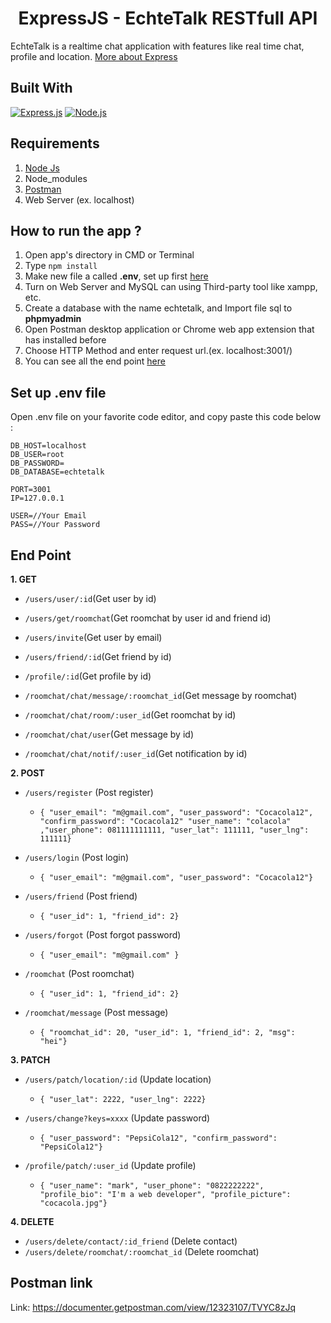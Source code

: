 <h1 align="center">ExpressJS - EchteTalk RESTfull API</h1>

EchteTalk is a realtime chat application with features like real time chat, profile and location. [More about Express](https://en.wikipedia.org/wiki/Express.js)

## Built With

[![Express.js](https://img.shields.io/badge/Express.js-4.17.1-orange.svg?style=rounded-square)](https://expressjs.com/en/starter/installing.html)
[![Node.js](https://img.shields.io/badge/Node.js-v.12.18.2-green.svg?style=rounded-square)](https://nodejs.org/)

## Requirements

1. <a href="https://nodejs.org/en/download/">Node Js</a>
2. Node_modules
3. <a href="https://www.getpostman.com/">Postman</a>
4. Web Server (ex. localhost)

## How to run the app ?

1. Open app's directory in CMD or Terminal
2. Type `npm install`
3. Make new file a called **.env**, set up first [here](#set-up-env-file)
4. Turn on Web Server and MySQL can using Third-party tool like xampp, etc.
5. Create a database with the name echtetalk, and Import file sql to **phpmyadmin**
6. Open Postman desktop application or Chrome web app extension that has installed before
7. Choose HTTP Method and enter request url.(ex. localhost:3001/)
8. You can see all the end point [here](#end-point)

## Set up .env file

Open .env file on your favorite code editor, and copy paste this code below :

```
DB_HOST=localhost
DB_USER=root
DB_PASSWORD=
DB_DATABASE=echtetalk

PORT=3001
IP=127.0.0.1

USER=//Your Email
PASS=//Your Password

```

## End Point

**1. GET**

- `/users/user/:id`(Get user by id)
- `/users/get/roomchat`(Get roomchat by user id and friend id)
- `/users/invite`(Get user by email)
- `/users/friend/:id`(Get friend by id)

- `/profile/:id`(Get profile by id)

- `/roomchat/chat/message/:roomchat_id`(Get message by roomchat)
- `/roomchat/chat/room/:user_id`(Get roomchat by id)
- `/roomchat/chat/user`(Get message by id)
- `/roomchat/chat/notif/:user_id`(Get notification by id)

**2. POST**

- `/users/register` (Post register)

  - `{ "user_email": "m@gmail.com", "user_password": "Cocacola12", "confirm_password": "Cocacola12" "user_name": "colacola" ,"user_phone": 081111111111, "user_lat": 111111, "user_lng": 111111}`

- `/users/login` (Post login)

  - `{ "user_email": "m@gmail.com", "user_password": "Cocacola12"}`

- `/users/friend` (Post friend)

  - `{ "user_id": 1, "friend_id": 2}`

- `/users/forgot` (Post forgot password)

  - `{ "user_email": "m@gmail.com" }`

- `/roomchat` (Post roomchat)

  - `{ "user_id": 1, "friend_id": 2}`

- `/roomchat/message` (Post message)

  - `{ "roomchat_id": 20, "user_id": 1, "friend_id": 2, "msg": "hei"}`

**3. PATCH**

- `/users/patch/location/:id` (Update location)

  - `{ "user_lat": 2222, "user_lng": 2222}`

- `/users/change?keys=xxxx` (Update password)

  - `{ "user_password": "PepsiCola12", "confirm_password": "PepsiCola12"}`

- `/profile/patch/:user_id` (Update profile)

  - `{ "user_name": "mark", "user_phone": "0822222222", "profile_bio": "I'm a web developer", "profile_picture": "cocacola.jpg"}`

**4. DELETE**

- `/users/delete/contact/:id_friend` (Delete contact)
- `/users/delete/roomchat/:roomchat_id` (Delete roomchat)

## Postman link

Link: https://documenter.getpostman.com/view/12323107/TVYC8zJq

